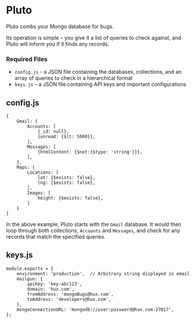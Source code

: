 # Pluto

Pluto combs your Mongo database for bugs.

Its operation is simple – you give it a list of queries to check against, and Pluto will inform you if it finds any records.

### Required Files
- `config.js` - a JSON file containing the databases, collections, and an array of queries to check in a hierarchical format
- `keys.js` – a JSON file containing API keys and important configurations

## config.js
```
{
	Gmail: {
		Accounts: [
			{_id: null},
			{unread: {$lt: 5000}},
		],
		Messages: [
			{htmlContent: {$not:{$type: 'string'}}},
		],
	},
	Maps: {
		Locations: [
			lat: {$exists: false},
			lng: {$exists: false},
		],
		Images: [
			height: {$exists: false},
		]
	}
}
```

In the above example, Pluto starts with the `Gmail` database. It would then loop through both collections, `Accounts` and `Messages`, and check for any records that match the specified queries. 

## keys.js
```
module.exports = {
	environment: 'production',	// Arbitrary string displayed in email
	mailgun: {
		apiKey: 'key-abc123',
		domain: 'hux.com',
		fromAddress: 'mongoBugs@hux.com',
		toAddress: 'developers@hux.com',
	},
	mongoConnectionURL: 'mongodb://user:password@hux.com:27017',
};
```
